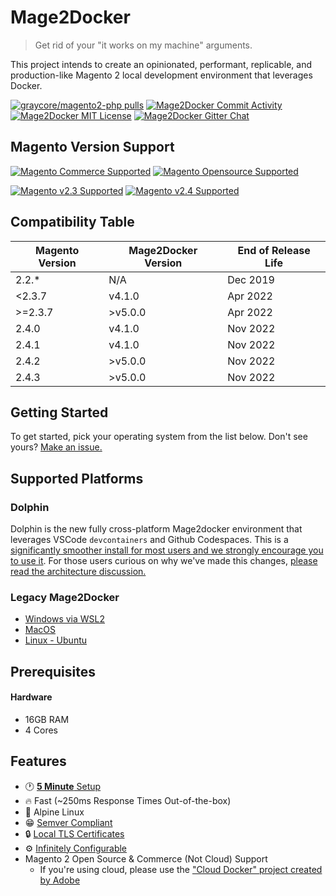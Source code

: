 # Mage2Docker

> Get rid of your "it works on my machine" arguments.

This project intends to create an opinionated, performant, replicable, and production-like Magento 2 local development environment that leverages Docker.

[![graycore/magento2-php pulls](https://img.shields.io/docker/pulls/graycore/magento-php.svg?label=magento-php%20docker%20pulls)](https://hub.docker.com/r/graycore/magento-php)
[![Mage2Docker Commit Activity](https://img.shields.io/badge/maintained%3F-yes-brightgreen.svg)](https://github.com/graycoreop/mage2docker/graphs/commit-activity)
[![Mage2Docker MIT License](https://img.shields.io/badge/license-MIT-blue.svg)](https://github.com/graycore/mage2docker/blob/master/LICENSE.md)
[![Mage2Docker Gitter Chat](https://img.shields.io/badge/chat-%23mage2docker%20on%20Gitter-brightgreen.svg)](https://gitter.im/graycoreio/mage2docker)
## Magento Version Support
[![Magento Commerce Supported](https://img.shields.io/badge/Magento-Commerce-brightgreen.svg?labelColor=2f2b2f&logo=magento&logoColor=f26724&color=464246&longCache=true&style=flat)](https://magento.com/)
[![Magento Opensource Supported](https://img.shields.io/badge/Magento-Opensource-brightgreen.svg?labelColor=2f2b2f&logo=magento&logoColor=f26724&color=464246&longCache=true&style=flat)](https://magento.com/)

[![Magento v2.3 Supported](https://img.shields.io/badge/Magento-2.3-brightgreen.svg?labelColor=2f2b2f&logo=magento&logoColor=f26724&color=464246&longCache=true&style=flat)](https://magento.com/)
[![Magento v2.4 Supported](https://img.shields.io/badge/Magento-2.4-brightgreen.svg?labelColor=2f2b2f&logo=magento&logoColor=f26724&color=464246&longCache=true&style=flat)](https://magento.com/)

## Compatibility Table
| Magento Version | Mage2Docker Version | End of Release Life |
|-----------------|---------------------|---------------------|
| 2.2.*           | N/A                 | Dec 2019            |
| <2.3.7          | v4.1.0              | Apr 2022            |
| >=2.3.7         | >v5.0.0              | Apr 2022            |
| 2.4.0           | v4.1.0              | Nov 2022            |
| 2.4.1           | v4.1.0              | Nov 2022            |
| 2.4.2           | >v5.0.0              | Nov 2022            |
| 2.4.3           | >v5.0.0              | Nov 2022            |

## Getting Started
To get started, pick your operating system from the list below. Don't see yours? [Make an issue.](https://github.com/graycoreio/mage2docker/issues/new?assignees=damienwebdev&labels=feat&template=feature_request.md&title=%5BFEAT%5D)

## Supported Platforms

### Dolphin
Dolphin is the new fully cross-platform Mage2docker environment that leverages VSCode `devcontainers` and Github Codespaces. This is a [significantly smoother install for most users and we strongly encourage you to use it](./docs/stories/dolphin.md). For those users curious on why we've made this changes, [please read the architecture discussion.](./docs/arch/dolphin.md)


### Legacy Mage2Docker
* [Windows via WSL2](./docs/platforms/windows.md)
* [MacOS](./docs/platforms/macos.md)
* [Linux - Ubuntu](./docs/platforms/ubuntu.md)

## Prerequisites

#### Hardware
* 16GB RAM
* 4 Cores

## Features

* :clock1: [**5 Minute** Setup](#supported-platforms)
* :fire: Fast (~250ms Response Times Out-of-the-box)
* :evergreen_tree: Alpine Linux
* :grin: [Semver Compliant](https://semver.org/)
* :lock: [Local TLS Certificates](./docs/stories/ssl/making-tls-work-locally.md)
* :gear: [Infinitely Configurable](./docs/stories/configuring.md)
* Magento 2 Open Source & Commerce (Not Cloud) Support
  * If you're using cloud, please use the ["Cloud Docker" project created by Adobe](https://devdocs.magento.com/cloud/docker/docker-config.html)
